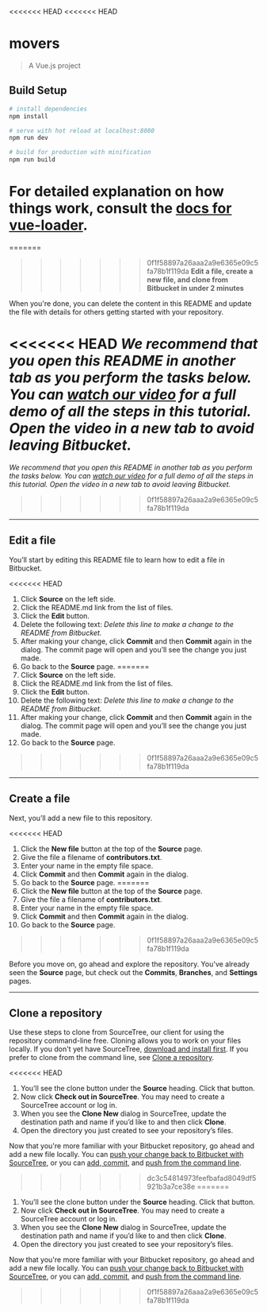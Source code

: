 <<<<<<< HEAD
<<<<<<< HEAD

# movers

> A Vue.js project

## Build Setup

```bash
# install dependencies
npm install

# serve with hot reload at localhost:8080
npm run dev

# build for production with minification
npm run build
```

# For detailed explanation on how things work, consult the [docs for vue-loader](http://vuejs.github.io/vue-loader).

=======
>>>>>>> 0f1f58897a26aaa2a9e6365e09c5fa78b1f119da
**Edit a file, create a new file, and clone from Bitbucket in under 2 minutes**

When you're done, you can delete the content in this README and update the file with details for others getting started with your repository.

<<<<<<< HEAD
_We recommend that you open this README in another tab as you perform the tasks below. You can [watch our video](https://youtu.be/0ocf7u76WSo) for a full demo of all the steps in this tutorial. Open the video in a new tab to avoid leaving Bitbucket._
=======
*We recommend that you open this README in another tab as you perform the tasks below. You can [watch our video](https://youtu.be/0ocf7u76WSo) for a full demo of all the steps in this tutorial. Open the video in a new tab to avoid leaving Bitbucket.*
>>>>>>> 0f1f58897a26aaa2a9e6365e09c5fa78b1f119da

---

## Edit a file

You’ll start by editing this README file to learn how to edit a file in Bitbucket.

<<<<<<< HEAD
1.  Click **Source** on the left side.
2.  Click the README.md link from the list of files.
3.  Click the **Edit** button.
4.  Delete the following text: _Delete this line to make a change to the README from Bitbucket._
5.  After making your change, click **Commit** and then **Commit** again in the dialog. The commit page will open and you’ll see the change you just made.
6.  Go back to the **Source** page.
=======
1. Click **Source** on the left side.
2. Click the README.md link from the list of files.
3. Click the **Edit** button.
4. Delete the following text: *Delete this line to make a change to the README from Bitbucket.*
5. After making your change, click **Commit** and then **Commit** again in the dialog. The commit page will open and you’ll see the change you just made.
6. Go back to the **Source** page.
>>>>>>> 0f1f58897a26aaa2a9e6365e09c5fa78b1f119da

---

## Create a file

Next, you’ll add a new file to this repository.

<<<<<<< HEAD
1.  Click the **New file** button at the top of the **Source** page.
2.  Give the file a filename of **contributors.txt**.
3.  Enter your name in the empty file space.
4.  Click **Commit** and then **Commit** again in the dialog.
5.  Go back to the **Source** page.
=======
1. Click the **New file** button at the top of the **Source** page.
2. Give the file a filename of **contributors.txt**.
3. Enter your name in the empty file space.
4. Click **Commit** and then **Commit** again in the dialog.
5. Go back to the **Source** page.
>>>>>>> 0f1f58897a26aaa2a9e6365e09c5fa78b1f119da

Before you move on, go ahead and explore the repository. You've already seen the **Source** page, but check out the **Commits**, **Branches**, and **Settings** pages.

---

## Clone a repository

Use these steps to clone from SourceTree, our client for using the repository command-line free. Cloning allows you to work on your files locally. If you don't yet have SourceTree, [download and install first](https://www.sourcetreeapp.com/). If you prefer to clone from the command line, see [Clone a repository](https://confluence.atlassian.com/x/4whODQ).

<<<<<<< HEAD
1.  You’ll see the clone button under the **Source** heading. Click that button.
2.  Now click **Check out in SourceTree**. You may need to create a SourceTree account or log in.
3.  When you see the **Clone New** dialog in SourceTree, update the destination path and name if you’d like to and then click **Clone**.
4.  Open the directory you just created to see your repository’s files.

Now that you're more familiar with your Bitbucket repository, go ahead and add a new file locally. You can [push your change back to Bitbucket with SourceTree](https://confluence.atlassian.com/x/iqyBMg), or you can [add, commit,](https://confluence.atlassian.com/x/8QhODQ) and [push from the command line](https://confluence.atlassian.com/x/NQ0zDQ).

> > > > > > > dc3c54814973feefbafad8049df5921b3a7ce38e
=======
1. You’ll see the clone button under the **Source** heading. Click that button.
2. Now click **Check out in SourceTree**. You may need to create a SourceTree account or log in.
3. When you see the **Clone New** dialog in SourceTree, update the destination path and name if you’d like to and then click **Clone**.
4. Open the directory you just created to see your repository’s files.

Now that you're more familiar with your Bitbucket repository, go ahead and add a new file locally. You can [push your change back to Bitbucket with SourceTree](https://confluence.atlassian.com/x/iqyBMg), or you can [add, commit,](https://confluence.atlassian.com/x/8QhODQ) and [push from the command line](https://confluence.atlassian.com/x/NQ0zDQ).
>>>>>>> 0f1f58897a26aaa2a9e6365e09c5fa78b1f119da
